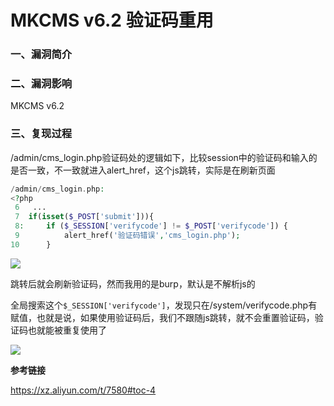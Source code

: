 # MKCMS v6.2 验证码重用

### 一、漏洞简介

### 二、漏洞影响

MKCMS v6.2

### 三、复现过程

/admin/cms_login.php验证码处的逻辑如下，比较session中的验证码和输入的是否一致，不一致就进入alert_href，这个js跳转，实际是在刷新页面


```php
/admin/cms_login.php:
<?php 
 6   ...
 7  if(isset($_POST['submit'])){
 8:     if ($_SESSION['verifycode'] != $_POST['verifycode']) {
 9          alert_href('验证码错误','cms_login.php');
10      }
```

![](images/15891863825098.png)


跳转后就会刷新验证码，然而我用的是burp，默认是不解析js的

全局搜索这个`$_SESSION['verifycode']`，发现只在/system/verifycode.php有赋值，也就是说，如果使用验证码后，我们不跟随js跳转，就不会重置验证码，验证码也就能被重复使用了

![](images/15891864469230.png)


**参考链接**

https://xz.aliyun.com/t/7580#toc-4